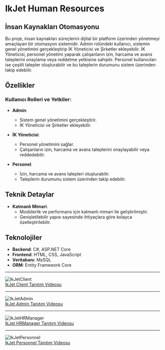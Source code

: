 # IkJet Human Resources

## İnsan Kaynakları Otomasyonu

Bu proje, insan kaynakları süreçlerini dijital bir platform üzerinden yönetmeyi amaçlayan bir otomasyon sistemidir. Admin rolündeki kullanıcı, sistemin genel yönetimini gerçekleştirip İK Yöneticisi ve Şirketler ekleyebilir. İK Yöneticisi, personel yönetimi yaparak çalışanların izin, harcama ve avans taleplerini onaylama veya reddetme yetkisine sahiptir. Personel kullanıcıları ise çeşitli talepler oluşturabilir ve bu taleplerin durumunu sistem üzerinden takip edebilir.

## Özellikler

### Kullanıcı Rolleri ve Yetkiler:
- **Admin**:
  - Sistem genel yönetimini gerçekleştirir.
  - İK Yöneticisi ve Şirketler ekleyebilir.
  
- **İK Yöneticisi**:
  - Personel yönetimini sağlar.
  - Çalışanların izin, harcama ve avans taleplerini onaylayabilir veya reddedebilir.
  
- **Personel**:
  - İzin, harcama ve avans talepleri oluşturabilir.
  - Taleplerin durumunu sistem üzerinden takip edebilir.

## Teknik Detaylar
- **Katmanlı Mimari**:
  - Modülerlik ve performans için katmanlı mimari ile geliştirilmiştir.
  - Genişletilebilir yapısı sayesinde ihtiyaçlara göre kolayca özelleştirilebilir.

## Teknolojiler
- **Backend**: C#, ASP.NET Core
- **Frontend**: HTML, CSS, JavaScript
- **Veritabanı**: MsSQL
- **ORM**: Entity Framework Core

***

![IkJetClient](https://github.com/user-attachments/assets/73e8d0d8-65f9-4000-8dc8-3685714ddada)  
[IkJet Client Tanıtım Videosu](https://www.youtube.com/watch?v=M37KlxkvYAE&t=37s)

---

![IkJetAdmin](https://github.com/user-attachments/assets/421c8253-8768-4bf2-b316-650e363a7dce)  
[IkJet Admin Tanıtım Videosu](https://www.youtube.com/watch?v=KnSZwN_ZVIY)

---

![IkJetHRManager](https://github.com/user-attachments/assets/baed694a-d895-4a55-b658-2ea3df525448)  
[IkJet HRManager Tanıtım Videosu](https://www.youtube.com/watch?v=fKzCRXuG9qA&t=19s)

---

![IkJetPersonnel](https://github.com/user-attachments/assets/1129f4d5-c7e5-4199-9816-1f8333bb4309)  
[IkJet Personnel Tanıtım Videosu](https://www.youtube.com/watch?v=prrWQAj34Hc&t=13s)
